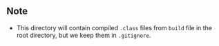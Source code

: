 ## Note

- This directory will contain compiled `.class` files from `build` file in the root directory, but we keep them in `.gitignore`.